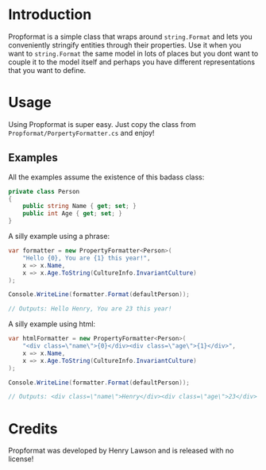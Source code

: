 # Introduction
Propformat is a simple class that wraps around `string.Format` and lets you conveniently stringify
entities through their properties. Use it when you want to `string.Format` the same model in lots
of places but you dont want to couple it to the model itself and perhaps you have different
representations that you want to define.

# Usage
Using Propformat is super easy. Just copy the class from `Propformat/PorpertyFormatter.cs` 
and enjoy!

## Examples
All the examples assume the existence of this badass class:

```c#
private class Person
{
	public string Name { get; set; }
	public int Age { get; set; }
}
```

A silly example using a phrase:
```c#
var formatter = new PropertyFormatter<Person>(
	"Hello {0}, You are {1} this year!",
	x => x.Name,
	x => x.Age.ToString(CultureInfo.InvariantCulture)
);

Console.WriteLine(formatter.Format(defaultPerson));

// Outputs: Hello Henry, You are 23 this year!
```

A silly example using html:
```c#
var htmlFormatter = new PropertyFormatter<Person>(
	"<div class=\"name\">{0}</div><div class=\"age\">{1}</div>",
	x => x.Name, 
	x => x.Age.ToString(CultureInfo.InvariantCulture)
);

Console.WriteLine(formatter.Format(defaultPerson));

// Outputs: <div class=\"name\">Henry</div><div class=\"age\">23</div>
```

# Credits
Propformat was developed by Henry Lawson and is released with no license!
